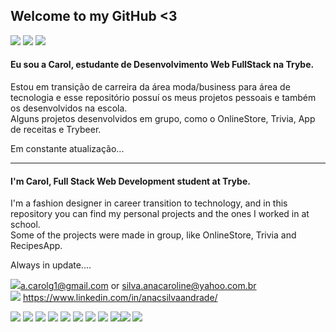 
## Welcome to my GitHub <3
<img src="https://img.icons8.com/color/48/000000/brazil.png"/> <img src="https://img.icons8.com/emoji/48/000000/female-sign-emoji.png"/> <img src="https://img.icons8.com/nolan/64/developer.png"/>

#### Eu sou a Carol, estudante de Desenvolvimento Web FullStack na Trybe.

Estou em transição de carreira da área moda/business para área de tecnologia e esse repositório possuí os meus projetos pessoais e também os desenvolvidos na escola.<br>
Alguns projetos desenvolvidos em grupo, como o OnlineStore, Trivia, App de receitas e Trybeer.

Em constante atualização...

---------------------------------------------------------------------------------------

#### I'm Carol, Full Stack Web Development student at Trybe.

I'm a fashion designer in career transition to technology, and in this repository you can find my personal projects and the ones I worked in at school.<br>
Some of the projects were made in group, like OnlineStore, Trivia and RecipesApp.

Always in update....


<img src="https://img.icons8.com/fluent/48/000000/email-open.png"/>a.carolg1@gmail.com or silva.anacaroline@yahoo.com.br <br>
<img src="https://img.icons8.com/fluent/48/000000/linkedin.png"/> https://www.linkedin.com/in/anacsilvaandrade/

<img src="https://img.icons8.com/color/48/000000/console.png"/> <img src="https://img.icons8.com/color/48/000000/git.png"/> <img src="https://img.icons8.com/color/48/000000/html-5.png"/> <img src="https://img.icons8.com/color/48/000000/css3.png"/> <img src="https://img.icons8.com/color/48/000000/javascript.png"/> <img src="https://img.icons8.com/color/48/000000/react-native.png"/>
<img src="https://img.icons8.com/color/48/000000/redux.png"/> <img src="https://img.icons8.com/color/48/000000/bootstrap.png"/> <img src="https://img.icons8.com/nolan/64/mysql.png"/><img src="https://img.icons8.com/color/48/000000/mongodb.png"/> <img src="https://img.icons8.com/color/48/000000/java-coffee-cup-logo.png"/>
